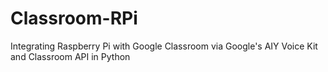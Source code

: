 # Classroom-RPi
Integrating Raspberry Pi with Google Classroom via Google's AIY Voice Kit and Classroom API in Python
